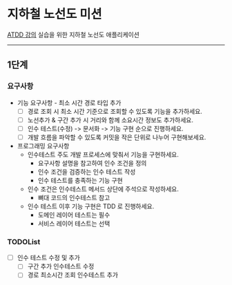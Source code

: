 # 지하철 노선도 미션
[ATDD 강의](https://edu.nextstep.camp/c/R89PYi5H) 실습을 위한 지하철 노선도 애플리케이션

---

## 1단계

### 요구사항

- 기능 요구사항 - 최소 시간 경로 타입 추가
  - [ ] 경로 조회 시 최소 시간 기준으로 조회할 수 있도록 기능을 추가하세요.
  - [ ] 노선추가 & 구간 추가 시 거리와 함께 소요시간 정보도 추가하세요.
  - [ ] 인수 테스트(수정) -> 문서화 -> 기능 구현 순으로 진행하세요.
  - [ ] 개발 흐름을 파악할 수 있도록 커밋을 작은 단위로 나누어 구현해보세요.

- 프로그래밍 요구사항
  - 인수테스트 주도 개발 프로세스에 맞춰서 기능을 구현하세요.
    - 요구사항 설명을 참고하여 인수 조건을 정의
    - 인수 조건을 검증하는 인수 테스트 작성
    - 인수 테스트를 충족하는 기능 구현
  - 인수 조건은 인수테스트 메서드 상단에 주석으로 작성하세요.
    - 뼈대 코드의 인수테스트 참고
  - 인수 테스트 이후 기능 구현은 TDD 로 진행하세요.
    - 도메인 레이어 테스트는 필수
    - 서비스 레이어 테스트는 선택

### TODOList

- [ ] 인수 테스트 수정 및 추가
  - [ ] 구간 추가 인수테스트 수정
  - [ ] 경로 최소시간 조회 인수테스트 추가